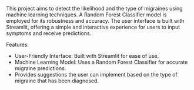 This project aims to detect the likelihood and the type of migraines using machine learning techniques. A Random Forest Classifier model is employed for its robustness and accuracy. The user interface is built with Streamlit, offering a simple and interactive experience for users to input symptoms and receive predictions.

Features:
   - User-Friendly Interface: Built with Streamlit for ease of use.
   - Machine Learning Model: Uses a Random Forest Classifier for accurate migraine predictions.
   - Provides suggestions the user can implement based on the type of migraine that has been diagnosed.

